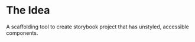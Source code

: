 # The Idea

A scaffolding tool to create storybook project that has unstyled, accessible components.
